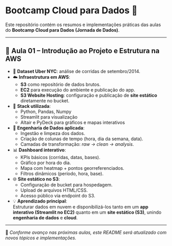 # Bootcamp Cloud para Dados 🚀

Este repositório contém os resumos e implementações práticas das aulas do **Bootcamp Cloud para Dados (Jornada de Dados)**.  

---

## 📌 Aula 01 – Introdução ao Projeto e Estrutura na AWS

- 🚕 **Dataset Uber NYC**: análise de corridas de setembro/2014.  
- ☁️ **Infraestrutura em AWS**:
  - **S3** como repositório de dados brutos.  
  - **EC2** para execução do ambiente e publicação do app.  
  - **S3 Website Hosting**: configuração e publicação de **site estático** diretamente no bucket.  
- 🐍 **Stack utilizada**:
  - Python, Pandas, Numpy  
  - Streamlit para visualização  
  - Altair e PyDeck para gráficos e mapas interativos  
- 🔄 **Engenharia de Dados aplicada**:
  - Ingestão e limpeza dos dados.  
  - Criação de colunas de tempo (hora, dia da semana, data).  
  - Camadas de transformação: *raw → clean → analysis*.  
- 📊 **Dashboard interativo**:
  - KPIs básicos (corridas, datas, bases).  
  - Gráfico por hora do dia.  
  - Mapa com heatmap + pontos georreferenciados.  
  - Filtros dinâmicos (período, hora, base).  
- 🌐 **Site estático no S3**:
  - Configuração de bucket para hospedagem.  
  - Upload de arquivos HTML/CSS.  
  - Acesso público via endpoint do S3.  
- 💡 **Aprendizado principal**:  
  Estruturar dados em nuvem e disponibilizá-los tanto em um **app interativo (Streamlit no EC2)** quanto em um **site estático (S3)**, unindo **engenharia de dados** e **cloud**.

---

📌 *Conforme avanço nas próximas aulas, este README será atualizado com novos tópicos e implementações.*
